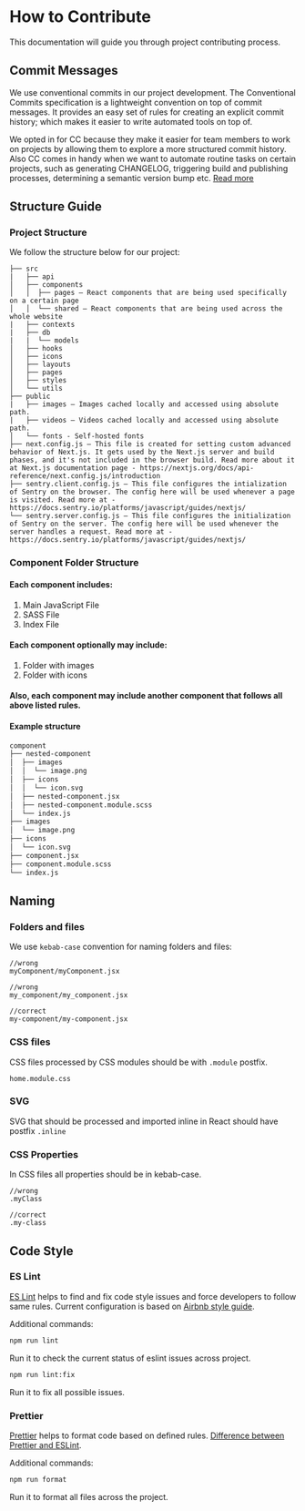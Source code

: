 # How to Contribute
This documentation will guide you through project contributing process.


## Commit Messages
We use conventional commits in our project development. The Conventional Commits specification is a lightweight convention on top of commit messages. It provides an easy set of rules for creating an explicit commit history; which makes it easier to write automated tools on top of.

We opted in for CC because they make it easier for team members to work on projects by allowing them to explore a more structured commit history. Also CC comes in handy when we want to automate routine tasks on certain projects, such as generating CHANGELOG, triggering build and publishing processes, determining a semantic version bump etc. [Read more](https://www.conventionalcommits.org/en/v1.0.0/)

## Structure Guide
### Project Structure
We follow the structure below for our project:
```text
├── src
|   ├── api 
│   ├── components
│   │  ├── pages — React components that are being used specifically on a certain page
│   │  └── shared — React components that are being used across the whole website
|   ├── contexts
|   ├── db
|   |  └── models
│   ├── hooks
│   ├── icons 
│   ├── layouts
│   ├── pages
│   ├── styles
│   └── utils
├── public
|   ├── images — Images cached locally and accessed using absolute path.
|   ├── videos — Videos cached locally and accessed using absolute path.
│   └── fonts - Self-hosted fonts
├── next.config.js — This file is created for setting custom advanced behavior of Next.js. It gets used by the Next.js server and build phases, and it's not included in the browser build. Read more about it at Next.js documentation page - https://nextjs.org/docs/api-reference/next.config.js/introduction
├── sentry.client.config.js — This file configures the intialization of Sentry on the browser. The config here will be used whenever a page is visited. Read more at - https://docs.sentry.io/platforms/javascript/guides/nextjs/
└── sentry.server.config.js — This file configures the initialization of Sentry on the server. The config here will be used whenever the server handles a request. Read more at - https://docs.sentry.io/platforms/javascript/guides/nextjs/
```
### Component Folder Structure

 #### Each component includes:

1. Main JavaScript File
2. SASS File
3. Index File

#### Each component optionally may include:

1. Folder with images
2. Folder with icons

#### Also, each component may include another component that follows all above listed rules.

#### Example structure

```bash
component
├── nested-component
│  ├── images
│  │  └── image.png
│  ├── icons
│  │  └── icon.svg
│  ├── nested-component.jsx
│  ├── nested-component.module.scss
│  └── index.js
├── images
│  └── image.png
├── icons
│  └── icon.svg
├── component.jsx
├── component.module.scss
└── index.js
```

## Naming

### Folders and files

We use `kebab-case` convention for naming folders and files:

```text
//wrong
myComponent/myComponent.jsx

//wrong
my_component/my_component.jsx

//correct
my-component/my-component.jsx
```

### CSS files

CSS files processed by CSS modules should be with `.module` postfix.

```text 
home.module.css
```

### SVG

SVG that should be processed and imported inline in React should have postfix `.inline`

### CSS Properties

In CSS files all properties should be in kebab-case.

```text
//wrong
.myClass

//correct
.my-class
```


## Code Style

### ES Lint

[ES Lint](https://eslint.org/) helps to find and fix code style issues and force developers to follow same rules. Current configuration is based on [Airbnb style guide](https://github.com/airbnb/javascript).

Additional commands:

```bash
npm run lint
```

Run it to check the current status of eslint issues across project.

```bash
npm run lint:fix
```

Run it to fix all possible issues.

### Prettier

[Prettier](https://prettier.io/) helps to format code based on defined rules. [Difference between Prettier and ESLint](https://prettier.io/docs/en/comparison.html).

Additional commands:

```bash
npm run format
```

Run it to format all files across the project.



